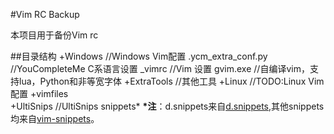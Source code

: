 
#Vim RC Backup

本项目用于备份Vim rc

##目录结构
    +Windows  //Windows Vim配置
		.ycm_extra_conf.py  //YouCompleteMe C系语言设置
		_vimrc  //Vim 设置
		gvim.exe   //自编译vim，支持lua，Python和非等宽字体
		+ExtraTools  //其他工具
	+Linux  //TODO:Linux Vim配置
	+vimfiles   
		+UltiSnips   //UltiSnips snippets*
**\*注**：d.snippets来自[d.snippets](https://github.com/kiith-sa/DSnips#try),其他snippets均来自[vim-snippets](https://github.com/honza/vim-snippets)。